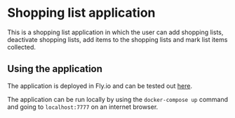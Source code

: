 Shopping list application
=========================

This is a shopping list application in which the user can add shopping lists, deactivate shopping lists, add items to the shopping lists and mark list items collected. 

Using the application
---------------------

The application is deployed in Fly.io and can be tested out [here](https://fragrant-sea-9858.fly.dev).

The application can be run locally by using the `docker-compose up` command and going to `localhost:7777` on an internet browser.
